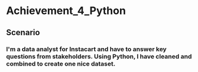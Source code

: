 # Achievement_4_Python
## Scenario
### I'm a data analyst for Instacart and have to answer key questions from stakeholders.  Using Python, I have cleaned and combined to create one nice dataset.
